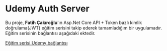 # Udemy Auth Server
Bu proje, **Fatih Çakıroğlu**'ın Asp.Net Core API + Token bazlı kimlik doğrulama(JWT) eğitim serisini takip ederek tamamladığım bir uygulamadır. Eğitim serisinin bağlantısı aşağıdaki ektedir.

[Eğitim serisi Udemy bağlantısı]([https://www.youtube.com/playlist?list=PLQVXoXFVVtp1DFmoTL4cPTWEWiqndKexZ](https://www.udemy.com/course/aspnet-core-api-token-bazli-kimlik-dogrulama-jwt/?couponCode=OF83024E))
